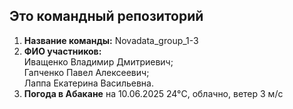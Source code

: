 ## Это командный репозиторий

1. **Название команды:** Novadata_group_1-3
2. **ФИО участников:**  
    Иващенко Владимир Дмитриевич;  
    Гапченко Павел Алексеевич;  
    Лаппа Екатерина Васильевна.
3. **Погода в Абакане** на 10.06.2025 24°C, облачно, ветер 3 м/c
